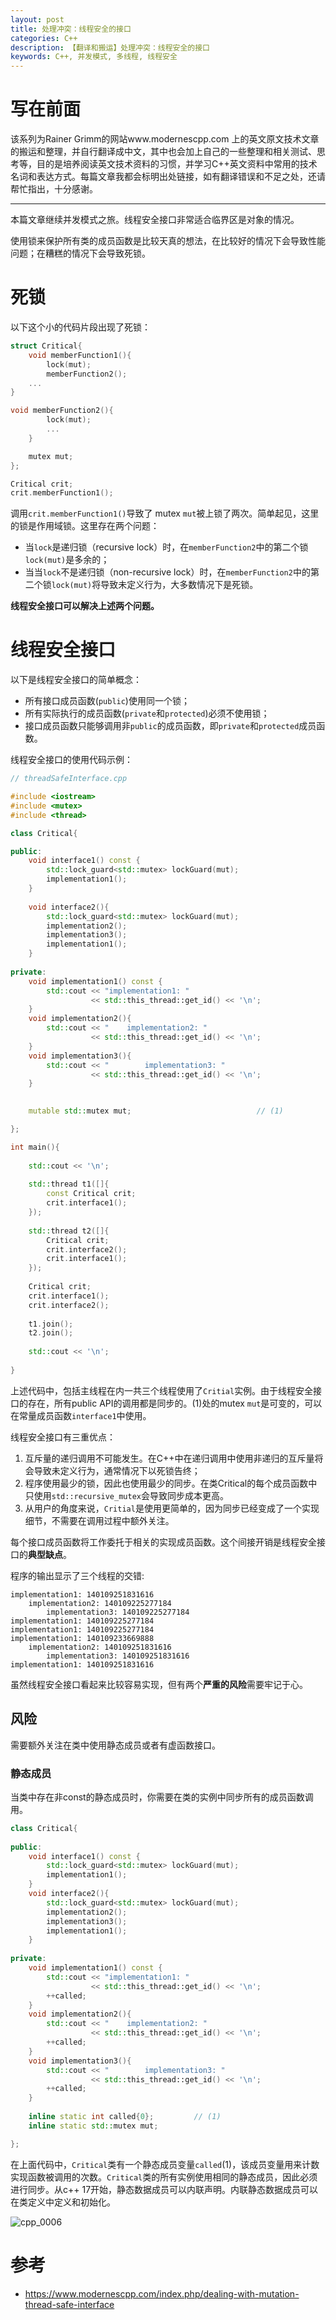 ```yaml
---
layout: post
title: 处理冲突：线程安全的接口
categories: C++
description: 【翻译和搬运】处理冲突：线程安全的接口
keywords: C++, 并发模式, 多线程, 线程安全
---
```

# 写在前面

该系列为Rainer Grimm的网站www.modernescpp.com 上的英文原文技术文章的搬运和整理，并自行翻译成中文，其中也会加上自己的一些整理和相关测试、思考等，目的是培养阅读英文技术资料的习惯，并学习C++英文资料中常用的技术名词和表达方式。每篇文章我都会标明出处链接，如有翻译错误和不足之处，还请帮忙指出，十分感谢。

------

本篇文章继续并发模式之旅。线程安全接口非常适合临界区是对象的情况。

使用锁来保护所有类的成员函数是比较天真的想法，在比较好的情况下会导致性能问题；在糟糕的情况下会导致死锁。

# 死锁

以下这个小的代码片段出现了死锁：

```c++
struct Critical{
    void memberFunction1(){
        lock(mut);
        memberFunction2();
    ...
}

void memberFunction2(){
        lock(mut);
        ...
    }

    mutex mut;
};

Critical crit;
crit.memberFunction1();
```

调用`crit.memberFunction1()`导致了 mutex `mut`被上锁了两次。简单起见，这里的锁是作用域锁。这里存在两个问题：

- 当`lock`是递归锁（recursive lock）时，在`memberFunction2`中的第二个锁`lock(mut)`是多余的；
- 当当`lock`不是递归锁（non-recursive lock）时，在`memberFunction2`中的第二个锁`lock(mut)`将导致未定义行为，大多数情况下是死锁。

**线程安全接口可以解决上述两个问题。**

# 线程安全接口

以下是线程安全接口的简单概念：

- 所有接口成员函数(`public`)使用同一个锁；
- 所有实际执行的成员函数(`private`和`protected`)必须不使用锁；
- 接口成员函数只能够调用非`public`的成员函数，即`private`和`protected`成员函数。

线程安全接口的使用代码示例：

```c++
// threadSafeInterface.cpp

#include <iostream>
#include <mutex>
#include <thread>

class Critical{

public:
    void interface1() const {
        std::lock_guard<std::mutex> lockGuard(mut);
        implementation1();
    }
  
    void interface2(){
        std::lock_guard<std::mutex> lockGuard(mut);
        implementation2();
        implementation3();
        implementation1();
    }
   
private: 
    void implementation1() const {
        std::cout << "implementation1: " 
                  << std::this_thread::get_id() << '\n';
    }
    void implementation2(){
        std::cout << "    implementation2: " 
                  << std::this_thread::get_id() << '\n';
    }
    void implementation3(){    
        std::cout << "        implementation3: " 
                  << std::this_thread::get_id() << '\n';
    }
  

    mutable std::mutex mut;                            // (1)

};

int main(){
    
    std::cout << '\n';
    
    std::thread t1([]{ 
        const Critical crit;
        crit.interface1();
    });
    
    std::thread t2([]{
        Critical crit;
        crit.interface2();
        crit.interface1();
    });
    
    Critical crit;
    crit.interface1();
    crit.interface2();
    
    t1.join();
    t2.join();    
    
    std::cout << '\n';
    
}
```

上述代码中，包括主线程在内一共三个线程使用了`Critial`实例。由于线程安全接口的存在，所有public API的调用都是同步的。(1)处的mutex `mut`是可变的，可以在常量成员函数`interface1`中使用。

线程安全接口有三重优点：

1. 互斥量的递归调用不可能发生。在C++中在递归调用中使用非递归的互斥量将会导致未定义行为，通常情况下以死锁告终；
2. 程序使用最少的锁，因此也使用最少的同步。在类Critical的每个成员函数中只使用`std::recursive_mutex`会导致同步成本更高。
3. 从用户的角度来说，`Critial`是使用更简单的，因为同步已经变成了一个实现细节，不需要在调用过程中额外关注。

每个接口成员函数将工作委托于相关的实现成员函数。这个间接开销是线程安全接口的**典型缺点**。

程序的输出显示了三个线程的交错:

```shell
implementation1: 140109251831616
    implementation2: 140109225277184
        implementation3: 140109225277184
implementation1: 140109225277184
implementation1: 140109225277184
implementation1: 140109233669888
    implementation2: 140109251831616
        implementation3: 140109251831616
implementation1: 140109251831616
```

虽然线程安全接口看起来比较容易实现，但有两个**严重的风险**需要牢记于心。

## 风险

需要额外关注在类中使用静态成员或者有虚函数接口。

### 静态成员

当类中存在非const的静态成员时，你需要在类的实例中同步所有的成员函数调用。

```C++
class Critical{
    
public:
    void interface1() const {
        std::lock_guard<std::mutex> lockGuard(mut);
        implementation1();
    }
    void interface2(){
        std::lock_guard<std::mutex> lockGuard(mut);
        implementation2();
        implementation3();
        implementation1();
    }
    
private: 
    void implementation1() const {
        std::cout << "implementation1: " 
                  << std::this_thread::get_id() << '\n';
        ++called;
    }
    void implementation2(){
        std::cout << "    implementation2: " 
                  << std::this_thread::get_id() << '\n';
        ++called;
    }
    void implementation3(){    
        std::cout << "        implementation3: " 
                  << std::this_thread::get_id() << '\n';
        ++called;
    }
    
    inline static int called{0};         // (1)
    inline static std::mutex mut;

};
```

在上面代码中，`Critical`类有一个静态成员变量`called`(1)，该成员变量用来计数实现函数被调用的次数。`Critical`类的所有实例使用相同的静态成员，因此必须进行同步。从c++ 17开始，静态数据成员可以内联声明。内联静态数据成员可以在类定义中定义和初始化。









![cpp_0006](/images/posts/c++/cpp_0006.png)

# 参考

- https://www.modernescpp.com/index.php/dealing-with-mutation-thread-safe-interface
